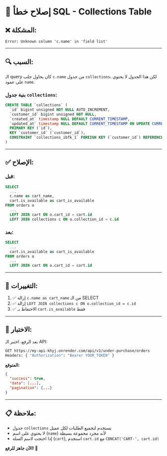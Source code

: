 # 🔧 إصلاح خطأ SQL - Collections Table

## ❌ **المشكلة:**
```
Error: Unknown column 'c.name' in 'field list'
```

---

## 🔍 **السبب:**
الـ query كان يحاول جلب `c.name` من جدول `collections`، لكن هذا الجدول لا يحتوي على عمود `name`.

### **بنية جدول `collections`:**
```sql
CREATE TABLE `collections` (
  `id` bigint unsigned NOT NULL AUTO_INCREMENT,
  `customer_id` bigint unsigned NOT NULL,
  `created_at` timestamp NULL DEFAULT CURRENT_TIMESTAMP,
  `updated_at` timestamp NULL DEFAULT CURRENT_TIMESTAMP ON UPDATE CURRENT_TIMESTAMP,
  PRIMARY KEY (`id`),
  KEY `customer_id` (`customer_id`),
  CONSTRAINT `collections_ibfk_1` FOREIGN KEY (`customer_id`) REFERENCES `customers` (`id`) ON DELETE CASCADE
)
```

---

## ✅ **الإصلاح:**

### **قبل:**
```sql
SELECT 
  ...
  c.name as cart_name,
  cart.is_available as cart_is_available
FROM orders o
  ...
  LEFT JOIN cart ON o.cart_id = cart.id
  LEFT JOIN collections c ON o.collection_id = c.id
```

### **بعد:**
```sql
SELECT 
  ...
  cart.is_available as cart_is_available
FROM orders o
  ...
  LEFT JOIN cart ON o.cart_id = cart.id
```

---

## 📝 **التغييرات:**
1. ✅ إزالة `c.name as cart_name` من الـ SELECT
2. ✅ إزالة `LEFT JOIN collections c ON o.collection_id = c.id`
3. ✅ الاحتفاظ بـ `cart.is_available` فقط

---

## 🧪 **الاختبار:**
بعد الرفع، اختبر الـ API:

```bash
GET https://my-api-khyj.onrender.com/api/v1/under-purchase/orders
Headers: { "Authorization": "Bearer YOUR_TOKEN" }
```

**المتوقع:**
```json
{
  "success": true,
  "data": [...],
  "pagination": {...}
}
```

---

## 📋 **ملاحظة:**
- جدول `collections` يستخدم لتجميع الطلبات لكل عميل
- لا يحتوي على اسم (`name`) لأنه مجرد مجموعة بسيطة
- إذا احتجت لاسم السلة (`cart`), استخدم `cart.id` مع `CONCAT('CART-', cart.id)`

**الآن جاهز للرفع! 🚀**
